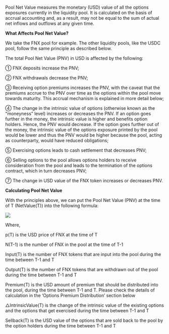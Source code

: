 Pool Net Value measures the monetary (USD) value of all the options exposures currently in the liquidity pool. It is calculated on the basis of accrual accounting and, as a result, may not be equal to the sum of actual net inflows and outflows at any given time.

**What Affects Pool Net Value?**

We take the FNX pool for example. The other liquidity pools, like the USDC pool, follow the same principle as described below.

The total Pool Net Value (PNV) in USD is affected by the following:

① FNX deposits increase the PNV;

② FNX withdrawals decrease the PNV;

③ Receiving option premiums increases the PNV, with the caveat that the premiums accrue to the PNV over time as the options within the pool move towards maturity. This accrual mechanism is explained in more detail below;

④ The change in the intrinsic value of options (otherwise known as the “moneyness” level) increases or decreases the PNV. If an option goes further in the money, the intrinsic value is higher and benefits option holders. Hence, the PNV would decrease. If the option goes further out of the money, the intrinsic value of the options exposure printed by the pool would be lower and thus the PNV would be higher because the pool, acting as counterparty, would have reduced obligations;

⑤ Exercising options leads to cash settlement that decreases PNV;

⑥ Selling options to the pool allows options holders to receive consideration from the pool and leads to the termination of the options contract, which in turn decreases PNV;

⑦ The change in USD value of the FNX token increases or decreases PNV.

**Calculating Pool Net Value**

With the principles above, we can put the Pool Net Value (PNV) at the time of T (NetValue(T)) into the following formula:

![](https://cdn-images-1.medium.com/max/2030/1*PCvtVgynlWfc2pXiibPcOA.png)

Where,

p(T) is the USD price of FNX at the time of T

N(T-1) is the number of FNX in the pool at the time of T-1

Input(T) is the number of FNX tokens that are input into the pool during the time between T-1 and T

Output(T) is the number of FNX tokens that are withdrawn out of the pool during the time between T-1 and T

Premium(T) is the USD amount of premium that should be distributed into the pool, during the time between T-1 and T. Please check the details of calculation in the ‘Options Premium Distribution’ section below

△IntrinsicValue(T) is the change of the intrinsic value of the existing options and the options that get exercised during the time between T-1 and T

Sellback(T) is the USD value of the options that are sold back to the pool by the option holders during the time between T-1 and T
